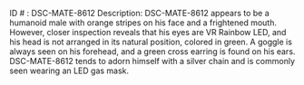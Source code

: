 ID # : DSC-MATE-8612
Description: DSC-MATE-8612 appears to be a humanoid male with orange stripes on his face and a frightened mouth. However, closer inspection reveals that his eyes are VR Rainbow LED, and his head is not arranged in its natural position, colored in green. A goggle is always seen on his forehead, and a green cross earring is found on his ears. DSC-MATE-8612 tends to adorn himself with a silver chain and is commonly seen wearing an LED gas mask.